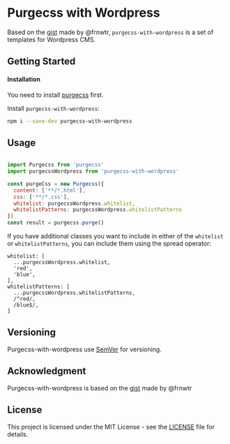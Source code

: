 # Purgecss with Wordpress


Based on the [gist](https://gist.github.com/frnwtr/5647673bb15ca8893642469d3b400cba) made by @frnwtr, `purgecss-with-wordpress` is a set of templates for
Wordpress CMS.

## Getting Started

#### Installation

You need to install [purgecss](https://github.com/FullHuman/purgecss) first.

Install `purgecss-with-wordpress`:
```sh
npm i --save-dev purgecss-with-wordpress
```

## Usage

```js

import Purgecss from 'purgecss'
import purgecssWordpress from 'purgecss-with-wordpress'

const purgeCss = new Purgecss({
  content: ['**/*.html'],
  css: ['**/*.css'],
  whitelist: purgecssWordpress.whitelist,
  whitelistPatterns: purgecssWordpress.whitelistPatterns
})
const result = purgecss.purge()
```

If you have additional classes you want to include in either of the `whitelist` or `whitelistPatterns`, you can include them using the spread operator:

```
whitelist: [
  ...purgecssWordpress.whitelist,
  'red',
  'blue',
],
whitelistPatterns: [
  ...purgecssWordpress.whitelistPatterns,
  /^red/,
  /blue$/,
]
```

## Versioning

Purgecss-with-wordpress use [SemVer](http://semver.org/) for versioning.

## Acknowledgment

Purgecss-with-wordpress is based on the [gist](https://gist.github.com/frnwtr/5647673bb15ca8893642469d3b400cba) made by @frnwtr

## License

This project is licensed under the MIT License - see the [LICENSE](LICENSE) file
for details.
